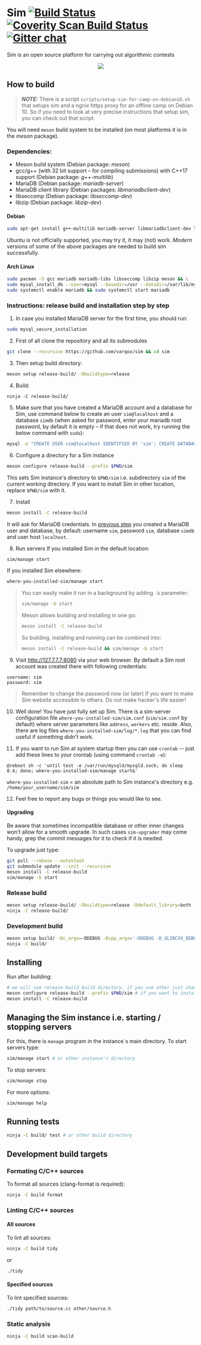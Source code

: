 # Sim [![Build Status](https://travis-ci.org/varqox/sim.svg?branch=master)](https://travis-ci.org/varqox/sim) [![Coverity Scan Build Status](https://scan.coverity.com/projects/6466/badge.svg)](https://scan.coverity.com/projects/varqox-sim) [![Gitter chat](https://badges.gitter.im/varqox/sim.png)](https://gitter.im/varqox/sim)

Sim is an open source platform for carrying out algorithmic contests

<div align="center">
  <img src="http://varqox.github.io/img/sim.png"/>
</div>

## How to build

> **_NOTE:_**  There is a script `scripts/setup-sim-for-camp-on-debian10.sh` that setups sim and a ngnix https proxy for an offline camp on Debian 10. So if you need to look at very precise instructions that setup sim, you can check out that script.

You will need `meson` build system to be installed (on most platforms it is in the _meson_ package).

### Dependencies:

- Meson build system (Debian package: _meson_)
- gcc/g++ (with 32 bit support &ndash; for compiling submissions) with C++17 support (Debian package: _g++-multilib_)
- MariaDB (Debian package: _mariadb-server_)
- MariaDB client library (Debian packages: _libmariadbclient-dev_)
- libseccomp (Debian package: _libseccomp-dev_)
- libzip  (Debian package: _libzip-dev_)

#### Debian

```sh
sudo apt-get install g++-multilib mariadb-server libmariadbclient-dev libseccomp-dev libzip-dev meson libssl-dev
```

Ubuntu is not officially supported, you may try it, it may (not) work. _Modern_ versions of some of the above packages are needed to build sim successfully.

#### Arch Linux

```sh
sudo pacman -S gcc mariadb mariadb-libs libseccomp libzip meson && \
sudo mysql_install_db --user=mysql --basedir=/usr --datadir=/var/lib/mysql && \
sudo systemctl enable mariadb && sudo systemctl start mariadb
```

### Instructions: release build and installation step by step

1. In case you installed MariaDB server for the first time, you should run:
```sh
sudo mysql_secure_installation
```

2. First of all clone the repository and all its submodules
```sh
git clone --recursive https://github.com/varqox/sim && cd sim
```

3. Then setup build directory:
```sh
meson setup release-build/ -Dbuildtype=release
```

4. Build:
```
ninja -C release-build/
```

5. <a name="create-mariadb-account"></a>Make sure that you have created a MariaDB account and a database for Sim, use command below to create an user `sim@localhost` and a database `simdb` (when asked for password, enter your mariadb root password, by default it is empty &ndash; if that does not work, try running the below command with `sudo`):
```sh
mysql -e "CREATE USER sim@localhost IDENTIFIED BY 'sim'; CREATE DATABASE simdb; GRANT ALL ON simdb.* TO 'sim'@'localhost';" -u root -p
```

6. Configure a directory for a Sim instance
```sh
meson configure release-build --prefix $PWD/sim
```
This sets Sim instance's directory to `$PWD/sim` i.e. subdirectory `sim` of the current working directory. If you want to install Sim in other location, replace `$PWD/sim` with it.

7. Install
```sh
meson install -C release-build
```
It will ask for MariaDB credentials. In [previous step](#create-mariadb-account) you created a MariaDB user and database, by default: username `sim`, password `sim`, database `simdb` and user host `localhost`.

8. Run servers
If you installed Sim in the default location:
```sh
sim/manage start
```
If you installed Sim elsewhere:
```sh
where-you-installed-sim/manage start
```
> You can easily make it run in a background by adding `-b` parameter:
> ```sh
> sim/manage -b start
> ```
> Meson allows building and installing in one go:
> ```sh
> meson install -C release-build
> ```
> So building, installing and running can be combined into:
> ```sh
> meson install -C release-build && sim/manage -b start
> ```

9. Visit http://127.7.7.7:8080 via your web browser. By default a Sim root account was created there with following credentials:
```
username: sim
password: sim
```
>Remember to change the password now (or later) if you want to make Sim website accessible to others. Do not make hacker's life easier!

10. Well done! You have just fully set up Sim. There is a sim-server configuration file `where-you-installed-sim/sim.conf` (`sim/sim.conf` by default) where server parameters like `address`, `workers` etc. reside. Also, there are log files `where-you-installed-sim/log/*.log` that you can find useful if something didn't work.

11. If you want to run Sim at system startup then you can use `crontab` -- just add these lines to your crontab (using command `crontab -e`):
```
@reboot sh -c 'until test -e /var/run/mysqld/mysqld.sock; do sleep 0.4; done; where-you-installed-sim/manage start&'
```
`where-you-installed-sim` = an absolute path to Sim instance's directory e.g. `/home/your_username/sim/sim`

12. Feel free to report any bugs or things you would like to see.

#### Upgrading
Be aware that sometimes incompatible database or other inner changes won't allow for a smooth upgrade. In such cases `sim-upgrader` may come handy, grep the commit messages for it to check if it is needed.

To upgrade just type:
```sh
git pull --rebase --autostash
git submodule update --init --recursive
meson install -C release-build
sim/manage -b start
```

### Release build
```sh
meson setup release-build/ -Dbuildtype=release -Ddefault_library=both
ninja -C release-build/
```

### Development build
```sh
meson setup build/ -Dc_args=-DDEBUG -Dcpp_args='-DDEBUG -D_GLIBCXX_DEBUG' -Db_sanitize=undefined -Db_lundef=false
ninja -C build/
```

## Installing
Run after building:
```sh
# we will use release-build build directory, if you use other just change all release-build below
meson configure release-build --prefix $PWD/sim # if you want to install to sim/ subdirectory
meson install -C release-build
```

## Managing the Sim instance i.e. starting / stopping servers
For this, there is `manage` program in the instance`s main directory.
To start servers type:
```sh
sim/manage start # or other instance's directory
```
To stop servers:
```sh
sim/manage stop
```
For more options:
```sh
sim/manage help
```

## Running tests
```sh
ninja -C build/ test # or other build directory
```

## Development build targets

### Formating C/C++ sources
To format all sources (clang-format is required):
```sh
ninja -C build format
```

### Linting C/C++ sources

#### All sources
To lint all sources:
```sh
ninja -C build tidy
```
or
```sh
./tidy
```

#### Specified sources
To lint specified sources:
```sh
./tidy path/to/source.cc other/source.h
```

### Static analysis
```sh
ninja -C build scan-build
```
